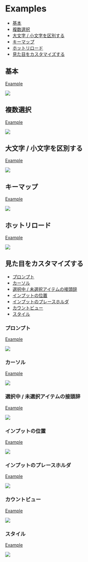 # Examples

- [基本](#基本)
- [複数選択](#複数選択)
- [大文字 / 小文字を区別する](#大文字--小文字を区別する)
- [キーマップ](#キーマップ)
- [ホットリロード](#ホットリロード)
- [見た目をカスタマイズする](#見た目をカスタマイズする)

## 基本

[Example](./basic/)

![](./basic/demo.gif)

## 複数選択

[Example](./multiple/)

![](./multiple/demo.gif)

## 大文字 / 小文字を区別する

[Example](./case-sensitive/)

![](./case-sensitive/demo.gif)

## キーマップ

[Example](./keymap/)

![](./keymap/demo.gif)

## ホットリロード

[Example](./hotreload/)

![](./hotreload/demo.gif)

## 見た目をカスタマイズする

- [プロンプト](#プロンプト)
- [カーソル](#カーソル)
- [選択中 / 未選択アイテムの接頭辞](#選択中--未選択アイテムの接頭辞)
- [インプットの位置](#インプットの位置)
- [インプットのプレースホルダ](#インプットのプレースホルダ)
- [カウントビュー](#カウントビュー)
- [スタイル](#スタイル)

### プロンプト

[Example](./prompt/)

![](./prompt/demo.gif)

### カーソル

[Example](./cursor/)

![](./cursor/demo.gif)

### 選択中 / 未選択アイテムの接頭辞

[Example](./prefix/)

![](./prefix/demo.gif)

### インプットの位置

[Example](./input-position/)

![](./input-position/demo.gif)

### インプットのプレースホルダ

[Example](./placeholder/)

![](./placeholder/demo.gif)

### カウントビュー

[Example](./countview/)

![](./countview/demo.gif)

### スタイル

[Example](./styles/)

![](./styles/demo.gif)
